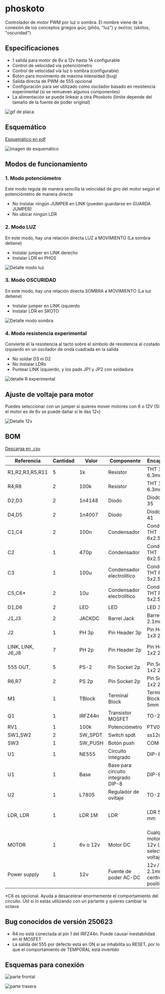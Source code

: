 # phoskoto

Controlador de motor PWM por luz o sombra. El nombre viene de la conexión de los conceptos griegos φῶς (phôs, "luz") y σκότος (skótos, "oscuridad")

## Especificaciones

- 1 salida para motor de 6v a 12v hasta 1A configurable
- Control de velocidad vía potenciómetro
- Control de velocidad vía luz o sombra (configurable)
- Botón para movimiento de máxima intensidad (bug)
- Salida directa de PWM de 555 opcional
- Configuración para ser utilizado como oscilador basado en resistencia experimental (si se remueven algunos componentes)
- La alimentación se puede linkear a otra Phoskoto (límite depende del tamaño de la fuente de poder original)

![gif de placa](./archivos/phoskoto.gif)

## Esquemático

[Esquemático en pdf](./archivos/phoskoto-sch.pdf)

![imagen de esquemático](./archivos/phoskoto-sch.jpg)

## Modos de funcionamiento

### 1. Modo potenciómetro

Este modo regula de manera sencilla la velocidad de giro del motor según el potenciómetro de manera directa

- No instalar ningún JUMPER en LINK (pueden guardarse en GUARDA JUMPER)
- No ubicar ningún LDR

### 2. Modo LUZ

En este modo, hay una relación directa LUZ a MOVIMIENTO (La sombra detiene)

- Instalar jumper en LINK derecho
- Instalar LDR en PHOS

![Detalle modo luz](./archivos/modoLuz.jpeg)

### 3. Modo OSCURIDAD

En este modo, hay una relación directa SOMBRA a MOVIMIENTO (La luz detiene)

- Instalar jumper en LINK izquierdo
- Instalar LDR en SKOTO

![Detalle modo sombra](./archivos/modoSombra.jpeg)

### 4. Modo resistencia experimental

Convierte el la resistencia al tacto sobre el símbolo de resistencia al costado izquierdo en un oscilador de onda cuadrada en la salida

- No soldar D3 ni D2
- No instalar LDRs
- Puntear LINK izquierdo, y los pads JP1 y JP2 con soldadura

![detalle R experimental](./archivos/detalleRexp.png)

## Ajuste de voltaje para motor

Puedes seleccionar con un jumper si quieres mover motores con 6 o 12V (Si el motor es de 6v se puede dañar si le das 12v)

![Detalle 12v](./archivos/12v.jpeg)

## BOM

[Descarga en .csv](./archivos/phoskoto-bom.csv)

| Referencia        | Cantidad | Valor    | Componente                         | Encapsulado                                              | OBS                                          |
|-------------------|----------|----------|------------------------------------|----------------------------------------------------------|----------------------------------------------|
| R1,R2,R3,R5,R11   | 5        | 1k       | Resistor                           | THT 1/4w 6.3mm                                           |                                              |
| R4,R8             | 2        | 100k     | Resistor                           | THT 1/4w 6.3mm                                           |                                              |
| D2,D3             | 2        | 1n4148   | Diodo                              | Diodo DO-35                                              |                                              |
| D4,D5             | 2        | 1n4007   | Diodo                              | Diodo DO-41                                              |                                              |
| C1,C4             | 2        | 100n     | Condensador                        | Condensador THT 6x2.5mm                                  |                                              |
| C2                | 1        | 470p     | Condensador                        | Condensador THT 6x2.5mm                                  |                                              |
| C3                | 1        | 100u     | Condensador electrolítico          | Condensador THT Radial 5x2.5mm                           |                                              |
| C5,C6*             | 2        | 10u      | Condensador electrolítico          | Condensador THT Radial 5x2.5mm                           |                                              |
| D1,D6             | 2        | LED      | LED                                | LED 3mm                                                  |                                              |
| J1,J3             | 2        | JACKDC   | Barrel Jack                        | Barrel jack 2.1mm                                        |                                              |
| J2                | 1        | PH 3p    | Pin Header 3p                      | Pin Header 1x3 2.54mm                                    | Selector de voltaje                          |
| LINK, LINK, J6,J8 | 7        | PH 2p    | Pin Header 2p                      | Pin Header 1x2 2.54mm                                    | Guarda jumpers, LINK                         |
| 555 OUT,          | 5        | PS-2     | Pin Socket 2p                      | Pin Socket 1x2 2.54mm                                    |                                              |
| R6,R7             | 2        | PS 2p    | Pin Socket 2p                      | Pin Socket 1x2 2.54mm                                    | En solo 1 va LDR                             |
| M1                | 1        | TBlock   | Terminal Block                     | Terminal Block 2p 5mm                                    |                                              |
| Q1                | 1        | IRFZ44n  | Transistor MOSFET                  | TO-220                                                   |                                              |
| RV1               | 1        | 100k     | Potenciómetro                      | PTV09                                                    |                                              |
| SW1,SW2           | 2        | SW_SPDT  | Switch spdt                        | ss12d00g3                                                |                                              |
| SW3               | 1        | SW_PUSH  | Botón push                         | COM-11992                                                |                                              |
| U1                | 1        | NE555    | Circuito integrado                 | DIP-8                                                    |                                              |
| U1                | 1        | Base     | Base para circuito integrado DIP-8 | DIP-8                                                    |                                              |
| U2                | 1        | L7805    | Regulador de ovltaje               | TO-220                                                   |                                              |
| LDR, LDR          | 1        | LDR 1M   | LDR                                | LDR 5 x 4.1 mm                                           | Se ubica manualmente según modo luz o sombra |
| MOTOR             | 1        | 6v o 12v | Motor DC                           | Cualquier motor de 5 a 12v (adaptar selector de voltaje) |                                              |
| Power supply      | 1        | 12v      | Fuente de poder AC-DC              | 12v / >1A / 2.1mm centro positivo                        |                                              |

*C6 es opcional. Ayuda a desacelerar enormemente el comportamiento del circuito. Útil si lo estás utilizando con un parlante y quieres cambiar la octava

## Bug conocidos de versión 250623

- R4 no está conectada al pin 1 del IRFZ44n. Puede causar inestabilidad en el MOSFET
- La salida del 555 por defecto está en ON si se inhabilita su RESET, por lo que el comportamiento de TEMPORAL está invertido

## Esquemas para conexión

![parte frontal](./archivos/front.png)

![parte trasera](./archivos/back.png)
